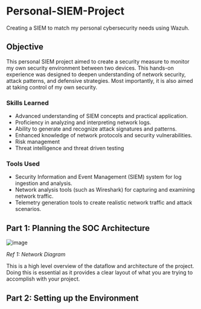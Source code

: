 # Personal-SIEM-Project
Creating a SIEM to match my personal cybersecurity needs using Wazuh.

## Objective

This personal SIEM project aimed to create a security measure to monitor my own security environment between two devices. This hands-on experience was designed to deepen understanding of network security, attack patterns, and defensive strategies. Most importantly, it is also aimed at taking control of my own security.

### Skills Learned

- Advanced understanding of SIEM concepts and practical application.
- Proficiency in analyzing and interpreting network logs.
- Ability to generate and recognize attack signatures and patterns.
- Enhanced knowledge of network protocols and security vulnerabilities.
- Risk management
- Threat intelligence and threat driven testing

### Tools Used

- Security Information and Event Management (SIEM) system for log ingestion and analysis.
- Network analysis tools (such as Wireshark) for capturing and examining network traffic.
- Telemetry generation tools to create realistic network traffic and attack scenarios.

## Part 1: Planning the SOC Architecture

![image](https://github.com/user-attachments/assets/b0ba5d23-2f13-435d-9504-2a04bcf6f1e4)

*Ref 1: Network Diagram*

This is a high level overview of the dataflow and architecture of the project. Doing this is essential as it provides a clear layout of what you are trying to accomplish with your project. 

## Part 2: Setting up the Environment
